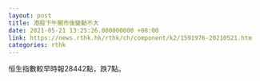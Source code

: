 ```yaml
---
layout: post
title: 港股下午開市後變動不大
date: 2021-05-21 13:25:26.000000000 +08:00
link: https://news.rthk.hk/rthk/ch/component/k2/1591976-20210521.htm
categories: rthk
---
```


恒生指數較早時報28442點，跌7點。
